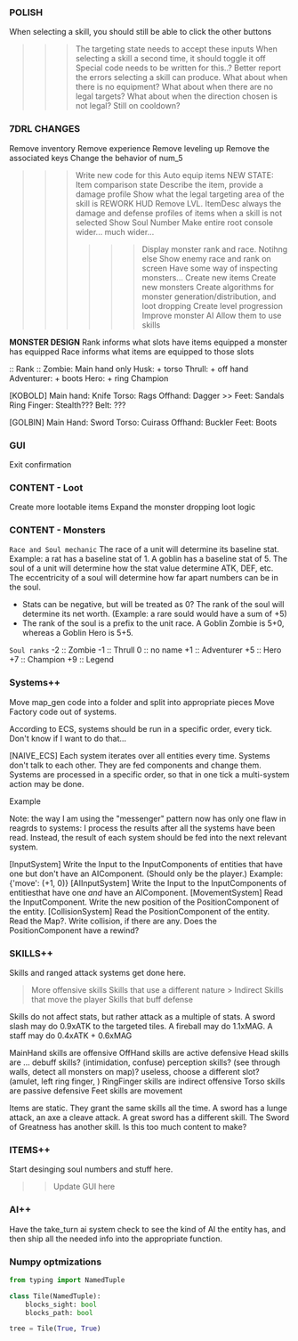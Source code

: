 ### POLISH
When selecting a skill, you should still be able to click the other buttons
>>> The targeting state needs to accept these inputs
When selecting a skill a second time, it should toggle it off
>>> Special code needs to be written for this..?
Better report the errors selecting a skill can produce.
>>> What about when there is no equipment?
>>> What about when there are no legal targets?
>>> What about when the direction chosen is not legal?
>>> Still on cooldown?

### 7DRL CHANGES

Remove inventory
Remove experience
Remove leveling up
Remove the associated keys
Change the behavior of num_5
>>> Write new code for this
Auto equip items
NEW STATE: Item comparison state
>>> Describe the item, provide a damage profile
>>> Show what the legal targeting area of the skill is
REWORK HUD 
>>> Remove LVL. 
>>> ItemDesc always the damage and defense profiles of items when a skill is not selected
>>> Show Soul Number
>>> Make entire root console wider... much wider...
>>>>>> Display monster rank and race. Notihng else
>>> Show enemy race and rank on screen
>>> Have some way of inspecting monsters...
Create new items
Create new monsters
Create algorithms for monster generation/distribution, and loot dropping
Create level progression
Improve monster AI
>>> Allow them to use skills

__MONSTER DESIGN__
Rank informs what slots have items equipped a monster has equipped
Race informs what items are equipped to those slots

:: Rank ::
Zombie: Main hand only
Husk: + torso
Thrull: + off hand
Adventurer: + boots
Hero: + ring
Champion 

[KOBOLD]
Main hand: Knife
Torso: Rags
Offhand: Dagger >> 
Feet: Sandals
Ring Finger: Stealth???
Belt: ???

[GOLBIN]
Main Hand: Sword
Torso: Cuirass
Offhand: Buckler
Feet: Boots


### GUI
Exit confirmation

### CONTENT - Loot

Create more lootable items
Expand the monster dropping loot logic

### CONTENT - Monsters
` Race and Soul mechanic `
The race of a unit will determine its baseline stat. Example: a rat has a baseline stat of 1. A goblin has a baseline stat of 5.
The soul of a unit will determine how the stat value determine ATK, DEF, etc.
The eccentricity of a soul will determine how far apart numbers can be in the soul.
* Stats can be negative, but will be treated as 0?
The rank of the soul will determine its net worth. (Example: a rare sould would have a sum of +5) 
* The rank of the soul is a prefix to the unit race. A Goblin Zombie is 5+0, whereas a Goblin Hero is 5+5. 

` Soul ranks `
-2 :: Zombie
-1 :: Thrull
 0 :: no name
+1 :: Adventurer
+5 :: Hero
+7 :: Champion
+9 :: Legend

### Systems++
Move map_gen code into a folder and split into appropriate pieces
Move Factory code out of systems.

According to ECS, systems should be run in a specific order, every tick. 
Don't know if I want to do that...

[NAIVE_ECS]
Each system iterates over all entities every time. Systems don't talk to each other. They are fed components and change them. 
Systems are processed in a specific order, so that in one tick a multi-system action may be done.

Example

Note: the way I am using the "messenger" pattern now has only one flaw in reagrds to systems: I process the results after all the systems have been read.
Instead, the result of each system should be fed into the next relevant system.

[InputSystem]
Write the Input to the InputComponents of entities that have one but don't have an AIComponent. (Should only be the player.) Example: {'move': (+1, 0)}
[AIInputSystem]
Write the Input to the InputComponents of entitiesthat have one _and_ have an AIComponent.
[MovementSystem]
Read the InputComponent.
Write the new position of the PositionComponent of the entity.
[CollisionSystem]
Read the PositionComponent of the entity. Read the Map?.
Write collision, if there are any. Does the PositionComponent have a rewind?

### SKILLS++
Skills and ranged attack systems get done here.

> More offensive skills
> Skills that use a different nature
    > Indirect
> Skills that move the player
> Skills that buff defense

Skills do not affect stats, but rather attack as a multiple of stats.
A sword slash may do 0.9xATK to the targeted tiles.
A fireball may do 1.1xMAG.
A staff may do 0.4xATK + 0.6xMAG

MainHand skills are offensive
OffHand skills are active defensive
Head skills are ... 
    debuff skills? (intimidation, confuse) 
    perception skills? (see through walls, detect all monsters on map)? 
    useless, choose a different slot? (amulet, left ring finger, )
RingFinger skills are indirect offensive
Torso skills are passive defensive
Feet skills are movement

Items are static. They grant the same skills all the time. A sword has a lunge attack, an axe a cleave attack. A great sword has a different skill. The Sword of Greatness has another skill.
Is this too much content to make?

### ITEMS++
Start desinging soul numbers and stuff here.
>> Update GUI here

### AI++
Have the take_turn ai system check to see the kind of AI the entity has, and then ship all the needed info into the appropriate function.

### Numpy optmizations

```py
from typing import NamedTuple

class Tile(NamedTuple):
    blocks_sight: bool
    blocks_path: bool

tree = Tile(True, True)
```